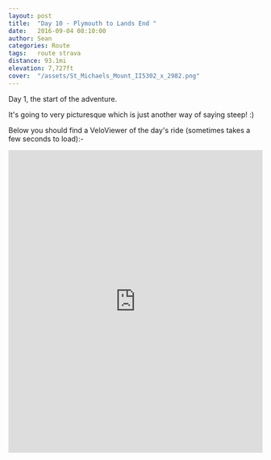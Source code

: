 ```yaml
---
layout: post
title:  "Day 10 - Plymouth to Lands End "
date:   2016-09-04 08:10:00
author: Sean
categories: Route
tags:	route strava
distance: 93.1mi
elevation: 7,727ft
cover:  "/assets/St_Michaels_Mount_II5302_x_2982.png"
---
```


Day 1, the start of the adventure.

It's going to very picturesque which is just another way of saying
steep! :)

Below you should find a VeloViewer of the day's ride (sometimes takes a
few seconds to load):-

<iframe style="width:100%;height:600px;" src="https://veloviewer.com/routes/6937694/embed2" frameborder="0" scrolling="no"></iframe>
